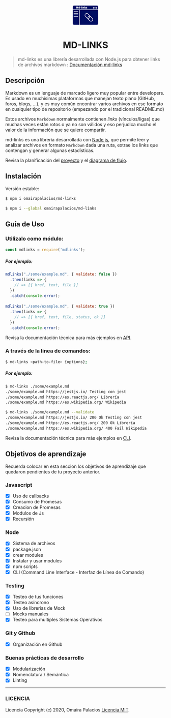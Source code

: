 
<p align="center">
  <img width="90" src="utils/mdlinks-logo.png">
</p>
<h1 align="center">MD-LINKS</h1>
<p align="center">
</p>

>md-links es una librería desarrollada con Node.js para obtener links de archivos markdown : [Documentación md-links](https://cpalaciosanchez.gitbook.io/md-links/)


## Descripción

Markdown es un lenguaje de marcado ligero muy popular entre developers. Es usado en muchísimas plataformas que manejan texto plano (GitHub, foros, blogs, ...), y es muy común encontrar varios archivos en ese formato en cualquier tipo de repositorio (empezando por el tradicional README.md)

Estos archivos `Markdown` normalmente contienen _links_ (vínculos/ligas) que
muchas veces están rotos o ya no son válidos y eso perjudica mucho el valor de
la información que se quiere compartir.

md-links es una librería desarrollada con [Node.js](https://nodejs.org/), que permite leer y analizar archivos en formato `Markdown` dada una ruta, extrae los links que contengan y generar
algunas estadísticas.

Revisa la planificación del [proyecto](https://github.com/omairapalacios/LIM011-fe-md-links/projects) y el [diagrama de flujo](https://github.com/omairapalacios/LIM011-fe-md-links/blob/master/utils/Diagrama_Mdlinks.svg).


## Instalación

Versión estable:
```sh
$ npm i omairapalacios/md-links
```
```sh
$ npm i --global omairapalacios/md-links
```

## Guía de Uso

### Utilizalo como módulo:

````javascript
const mdlinks = require('mdlinks');
````
##### Por ejemplo:

```js
mdlinks("./some/example.md", { validate: false })
  .then(links => {
    // => [{ href, text, file }]
  })
  .catch(console.error);

mdlinks("./some/example.md", { validate: true })
  .then(links => {
    // => [{ href, text, file, status, ok }]
  })
  .catch(console.error);
```
Revisa la documentación técnica para más ejemplos en [API](https://app.gitbook.com/@cpalaciosanchez/s/md-links/~/drafts/-M-sT4KG7g-CvWSTihyB/).

### A través de la linea de comandos:

````sh
$ md-links <path-to-file> {options};
````

##### Por ejemplo:

```sh
$ md-links ./some/example.md
./some/example.md https://jestjs.io/ Testing con jest
./some/example.md https://es.reactjs.org/ Librería
./some/example.md https://es.wikipedia.org/ Wikipedia
```

```sh
$ md-links ./some/example.md --validate
./some/example.md https://jestjs.io/ 200 Ok Testing con jest 
./some/example.md https://es.reactjs.org/ 200 Ok Librería 
./some/example.md https://es.wikipedia.org/ 400 Fail Wikipedia
```
Revisa la documentación técnica para más ejemplos en [CLI](https://app.gitbook.com/@cpalaciosanchez/s/md-links/~/drafts/-M-sT4KG7g-CvWSTihyB/cli-md-links).
## Objetivos de aprendizaje

Recuerda colocar en esta seccion los objetivos de aprendizaje que quedaron 
pendientes de tu proyecto anterior.

### Javascript
- [x] Uso de callbacks
- [x] Consumo de Promesas
- [x] Creacion de Promesas
- [x] Modulos de Js
- [x] Recursión

### Node
- [x] Sistema de archivos
- [x] package.json
- [x] crear modules
- [x] Instalar y usar modules
- [x] npm scripts
- [x] CLI (Command Line Interface - Interfaz de Línea de Comando)

### Testing
- [x] Testeo de tus funciones
- [x] Testeo asíncrono
- [x] Uso de librerias de Mock
- [ ] Mocks manuales
- [x] Testeo para multiples Sistemas Operativos

### Git y Github
- [x] Organización en Github

### Buenas prácticas de desarrollo
- [x] Modularización
- [x] Nomenclatura / Semántica
- [x] Linting

***


### LICENCIA

Licencia Copyright (c) 2020, Omaira Palacios [Licencia MIT](https://github.com/omairapalacios/LIM011-fe-md-links/blob/master/LICENSE).

